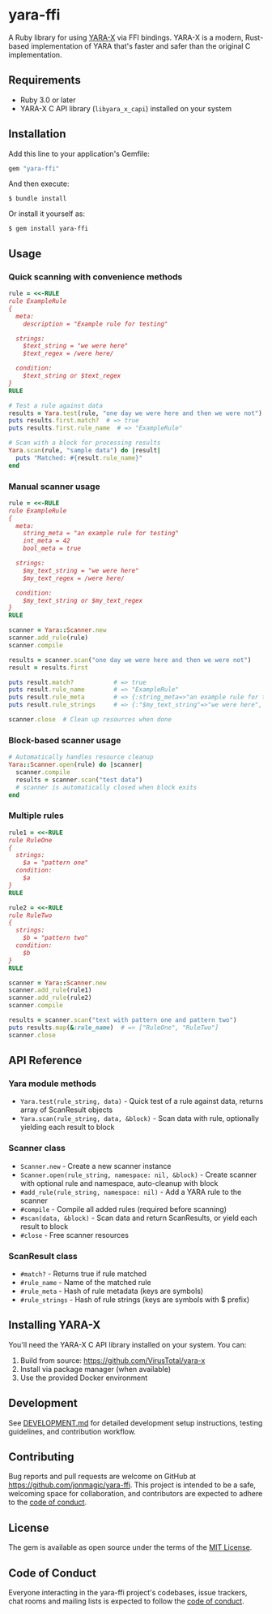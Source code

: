 # yara-ffi

A Ruby library for using [YARA-X](https://virustotal.github.io/yara-x/) via FFI bindings. YARA-X is a modern, Rust-based implementation of YARA that's faster and safer than the original C implementation.

## Requirements

- Ruby 3.0 or later
- YARA-X C API library (`libyara_x_capi`) installed on your system

## Installation

Add this line to your application's Gemfile:

```ruby
gem "yara-ffi"
```

And then execute:

    $ bundle install

Or install it yourself as:

    $ gem install yara-ffi

## Usage

### Quick scanning with convenience methods

```ruby
rule = <<-RULE
rule ExampleRule
{
  meta:
    description = "Example rule for testing"

  strings:
    $text_string = "we were here"
    $text_regex = /were here/

  condition:
    $text_string or $text_regex
}
RULE

# Test a rule against data
results = Yara.test(rule, "one day we were here and then we were not")
puts results.first.match?  # => true
puts results.first.rule_name  # => "ExampleRule"

# Scan with a block for processing results
Yara.scan(rule, "sample data") do |result|
  puts "Matched: #{result.rule_name}"
end
```

### Manual scanner usage

```ruby
rule = <<-RULE
rule ExampleRule
{
  meta:
    string_meta = "an example rule for testing"
    int_meta = 42
    bool_meta = true

  strings:
    $my_text_string = "we were here"
    $my_text_regex = /were here/

  condition:
    $my_text_string or $my_text_regex
}
RULE

scanner = Yara::Scanner.new
scanner.add_rule(rule)
scanner.compile

results = scanner.scan("one day we were here and then we were not")
result = results.first

puts result.match?           # => true
puts result.rule_name        # => "ExampleRule"
puts result.rule_meta        # => {:string_meta=>"an example rule for testing", :int_meta=>42, :bool_meta=>true}
puts result.rule_strings     # => {:"$my_text_string"=>"we were here", :"$my_text_regex"=>"were here"}

scanner.close  # Clean up resources when done
```

### Block-based scanner usage

```ruby
# Automatically handles resource cleanup
Yara::Scanner.open(rule) do |scanner|
  scanner.compile
  results = scanner.scan("test data")
  # scanner is automatically closed when block exits
end
```

### Multiple rules

```ruby
rule1 = <<-RULE
rule RuleOne
{
  strings:
    $a = "pattern one"
  condition:
    $a
}
RULE

rule2 = <<-RULE
rule RuleTwo
{
  strings:
    $b = "pattern two"
  condition:
    $b
}
RULE

scanner = Yara::Scanner.new
scanner.add_rule(rule1)
scanner.add_rule(rule2)
scanner.compile

results = scanner.scan("text with pattern one and pattern two")
puts results.map(&:rule_name)  # => ["RuleOne", "RuleTwo"]
scanner.close
```

## API Reference

### Yara module methods

- `Yara.test(rule_string, data)` - Quick test of a rule against data, returns array of ScanResult objects
- `Yara.scan(rule_string, data, &block)` - Scan data with rule, optionally yielding each result to block

### Scanner class

- `Scanner.new` - Create a new scanner instance
- `Scanner.open(rule_string, namespace: nil, &block)` - Create scanner with optional rule and namespace, auto-cleanup with block
- `#add_rule(rule_string, namespace: nil)` - Add a YARA rule to the scanner
- `#compile` - Compile all added rules (required before scanning)
- `#scan(data, &block)` - Scan data and return ScanResults, or yield each result to block
- `#close` - Free scanner resources

### ScanResult class

- `#match?` - Returns true if rule matched
- `#rule_name` - Name of the matched rule
- `#rule_meta` - Hash of rule metadata (keys are symbols)
- `#rule_strings` - Hash of rule strings (keys are symbols with $ prefix)

## Installing YARA-X

You'll need the YARA-X C API library installed on your system. You can:

1. Build from source: https://github.com/VirusTotal/yara-x
2. Install via package manager (when available)
3. Use the provided Docker environment

## Development

See [DEVELOPMENT.md](DEVELOPMENT.md) for detailed development setup instructions, testing guidelines, and contribution workflow.

## Contributing

Bug reports and pull requests are welcome on GitHub at https://github.com/jonmagic/yara-ffi. This project is intended to be a safe, welcoming space for collaboration, and contributors are expected to adhere to the [code of conduct](https://github.com/jonmagic/yara-ffi/blob/main/CODE_OF_CONDUCT.md).

## License

The gem is available as open source under the terms of the [MIT License](https://opensource.org/licenses/MIT).

## Code of Conduct

Everyone interacting in the yara-ffi project's codebases, issue trackers, chat rooms and mailing lists is expected to follow the [code of conduct](https://github.com/jonmagic/yara-ffi/blob/main/CODE_OF_CONDUCT.md).
